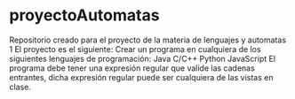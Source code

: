 # proyectoAutomatas
Repositorio creado para el proyecto de la materia de lenguajes y automatas 1
El proyecto es el siguiente:
    Crear un programa en cualquiera de los siguientes lenguajes de programación:
        Java
        C/C++
        Python
        JavaScript
    El programa debe tener una expresión regular que valide las cadenas entrantes,
    dicha expresión regular puede ser cualquiera de las vistas en clase.
